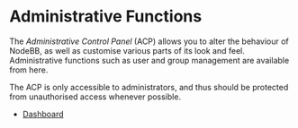 Administrative Functions
========================

The *Administrative Control Panel* (ACP) allows you to alter the behaviour of NodeBB, as well as customise various parts
of its look and feel. Administrative functions such as user and group management are available from here.

The ACP is only accessible to administrators, and thus should be protected from unauthorised access whenever possible.

* [Dashboard](/admin/dashboard)